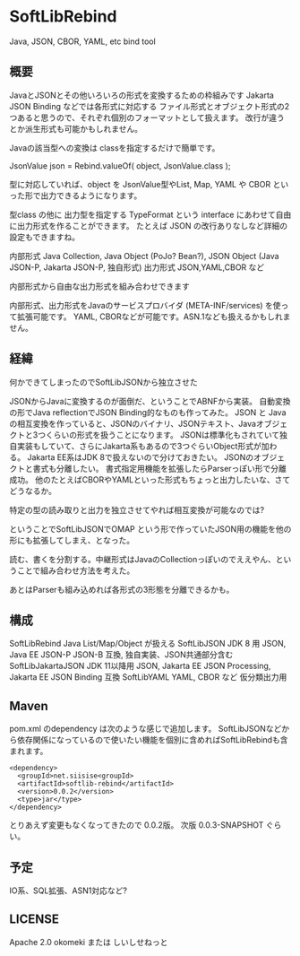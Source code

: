 # SoftLibRebind
Java, JSON, CBOR, YAML, etc bind tool

## 概要

JavaとJSONとその他いろいろの形式を変換するための枠組みです Jakarta JSON Binding などでは各形式に対応する
ファイル形式とオブジェクト形式の2つあると思うので、それぞれ個別のフォーマットとして扱えます。
改行が違うとか派生形式も可能かもしれません。

Javaの該当型への変換は classを指定するだけで簡単です。

  JsonValue json = Rebind.valueOf( object, JsonValue.class );

型に対応していれば、object を JsonValue型やList, Map, YAML や CBOR といった形で出力できるようになります。

  型class の他に 出力型を指定する TypeFormat という interface にあわせて自由に出力形式を作ることができます。
  たとえば JSON の改行ありなしなど詳細の設定もできますね。

内部形式 Java Collection, Java Object (PoJo? Bean?), JSON Object (Java JSON-P, Jakarta JSON-P, 独自形式)
出力形式 JSON,YAML,CBOR など

内部形式から自由な出力形式を組み合わせできます

内部形式、出力形式をJavaのサービスプロバイダ (META-INF/services) を使って拡張可能です。
YAML, CBORなどが可能です。ASN.1なども扱えるかもしれません。

## 経緯

何かできてしまったのでSoftLibJSONから独立させた

JSONからJavaに変換するのが面倒だ、ということでABNFから実装。
自動変換の形でJava reflectionでJSON Binding的なものも作ってみた。
JSON と Javaの相互変換を作っていると、JSONのバイナリ、JSONテキスト、Javaオブジェクトと3つくらいの形式を扱うことになります。
JSONは標準化もされていて独自実装もしていて、さらにJakarta系もあるので3つぐらいObject形式が加わる。
Jakarta EE系はJDK 8で扱えないので分けておきたい。
JSONのオブジェクトと書式も分離したい。
書式指定用機能を拡張したらParserっぽい形で分離成功。
他のたとえばCBORやYAMLといった形式もちょっと出力したいな、さてどうなるか。

特定の型の読み取りと出力を独立させてやれば相互変換が可能なのでは?

ということでSoftLibJSONでOMAP という形で作っていたJSON用の機能を他の形にも拡張してしまえ、となった。

読む、書くを分割する。中継形式はJavaのCollectionっぽいのでええやん、ということで組み合わせ方法を考えた。

あとはParserも組み込めれば各形式の3形態を分離できるかも。

## 構成

 SoftLibRebind Java List/Map/Object が扱える
   SoftLibJSON        JDK  8   用 JSON,  Java EE    JSON-P JSON-B 互換, 独自実装、JSON共通部分含む
   SoftLibJakartaJSON JDK 11以降用 JSON,  Jakarta EE JSON Processing, Jakarta EE JSON Binding 互換
   SoftLibYAML        YAML, CBOR など 仮分類出力用

## Maven

pom.xml のdependency は次のような感じで追加します。
SoftLibJSONなどから依存関係になっているので使いたい機能を個別に含めればSoftLibRebindも含まれます。
```
<dependency>
  <groupId>net.siisise<groupId>
  <artifactId>softlib-rebind</artifactId>
  <version>0.0.2</version>
  <type>jar</type>
</dependency>
```
とりあえず変更もなくなってきたので 0.0.2版。
次版 0.0.3-SNAPSHOT ぐらい。

## 予定

   IO系、SQL拡張、ASN1対応など?

## LICENSE

 Apache 2.0
 okomeki または しいしせねっと

